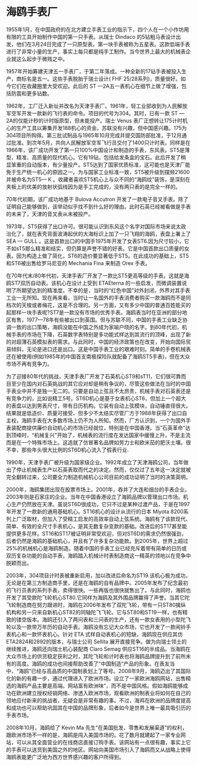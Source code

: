 # 海鸥手表厂  
1955年1月，在中国政府的在北方建立手表工业的指示下，四个人在一个小作坊用有限的工具开始制作中国的第一只手表。从瑞士 Dindaco 的5钻粗马表设计出发，他们在3月24日完成了一只原型表。第一块手表被称为五星表。这款低端手表进行了非常小量的生产，事实上每只都是纯手工制作。当今世界上最大的机械表企业就这么起步于微贱之中。  

1957年开始筹建天津五一手表厂，于第二年落成。一种全新的17钻手表被投入生产，商标名是五一。这些手表脱胎于瑞士设计( FHF 25/28系列)，质量很好。如今它们在收藏圈里大受欢迎。此后的 ST —2A五一表机心在细节上做了增强，包括防震和更多钻数。  

1962年，工厂迁入新址并改名为天津手表厂。1961年，轻工业部收到为人民解放军空军开发一款新的飞行表的命令。项目的代号为304。其时，已有一款 ST —2A的仅能计秒的计时版原型，但未能投产。瑞士 Venus 表厂正想转让175计时机心的生产工具以筹集开发188机心的资金。苏联没有兴趣，但中国感兴趣。175为304项目所购得。第三批试制品与1965年10月完成并提交国防部批准，于12月通过批准。到次年5月，共向人民解放军空军飞行员交付了1400只计时表。同样是在1966年，该厂成功开发了第一只100%中国设计和制造的手表，东风表。ST5是薄型、精准、高质量的现代机心。它有19钻，包括给发条盒的宝石。此后开发了稍显笨重的自动版本，有少量投产。ST5达到了国家优质标准，这可能也是天津厂能免于生产统一机心的原因之一。为与国家工业标准一致，ST5被升级到摆频21600并被命名为ST5— K 。收藏者喜欢ST5机心上与众不同的“海鸥纹”装饰，是深刻在夹板上的优美的放射状弧线因为是手工完成的，没有两只表的是完全一样的。  

70年代初期，该厂成功地基于 Bulova Accutron 开发了一款电子音叉手表。除了证明自己能够做到，该举动似乎找不到什么好的理由。此时石英已经被看做是手表的未来了，天津的音叉表从未被投产。  

1973年，ST5获得了出口许可。很可能认识到东风这个名字对国际市场来说太政治化了，就在表壳背面波涛起伏的大海标识上加了一只飞翔的海鸥，表盘上署上了 SEA — GULL 。这是首款出口的中国手1975年开发了女表ST6.因为尺寸较小，它不如sT5那么精准和结实，但仍算是声誉不错的好表。它是中国首款出口质量的女表。因为构造上做了简化，ST6的造价要显著低于ST5。在此成功的基础上，ST5和ST6被出售给罗马尼亚的 Mechania Fina 来制造 Orex 手表。  

在70年代末/80年代初，天津手表厂开发了一款比ST5更高等级的手表。这就是海鸥ST7双历自动表。该机心在设计上受到 ETAEterna 的一些启发，而微调装置说明了所期望达到的精准度。不幸的是，当时的“红色中国”对外封闭，外界对其手表工业一无所知。现在再来看，当时让一名国外的手表消费者购买一款海鸥而不是同档次的天梭或者梅花，这是不合理的。另一方面，又有多少中国的普通百姓能买的起那样一块手表呢?ST7是一款没有市场的优秀手表。海鸥表当时在亚洲的部分地区有售，1977—78年有些被出口到英国。但与苏联不同，中国的手表工业缺乏协调一致的出口策略，海鸥没能在中国之外成为家喻户晓的名字。到80年代初，机械手表的市场在下降，石英数字表特别是多功能式样达到其流行的顶峰，出现了新的对超薄石英模拟表的需求。与此同时，中国的经济政策也在改变，开始向国际贸易倾斜，无论是进口还是出口。这是中国手表工业的艰难时刻。简单的手卷机械表还在被使用(例如1985年的中国首支南极探险队就配备了海鸥ST5手表)，但在大众市场不再有竞争力。  

为了迎接80年代的挑战，天津手表厂开发了石英机心ST9和sT11，它们很可靠而目至少在国内对石英挑战的其它应对却是稍有争议的，尽管这些做法在当时的中国手表业中并不是独一无二的。只要是自动上弦且不太昂贵，机械手表对石英表还是有竞争力的，比如说精工5号。ST6D机心是基于女表机心ST6，但加上一个超大的表盘以达到男表尺寸，带有日历机构。它装有自动上弦模块，自动锤直径很大。结果就是低造价、质量可接受、但多少不太结实尽管厂方于1988年获得了出口自主权，海鸥手表在大多数市场上仍不为人所知。然而，厂方认识到，一个为国外手表装配商提供廉价自动机心的市场已经就位，特别是在中国香港。当”石英革命"达到顶峰时，“机械复兴"开始了，机械表的流行度在发达国家中缓慢上升，不是主流而是在一个特殊市场上。这造就了仿冒著名品牌如劳力士和欧米茄的肥沃土壤。很不幸，那些年头很大比例的ST6D机心流入了假表行业.  

1990年，天津手表厂被升级为国家级企业。1992年成立了天津海鸥公司，当年做出了停止机械表生产以石英表取而代之的决定。然而，仅仅过了五年这一决定就被完全翻转过来，公司要全力制造机械机心公司目前的成功证明了当时的决策英明。  

2000年，海鸥集团出现在股票市场上。2001年，吞并了大连和烟台的手表企业。2003年则是石家庄的企业。当年在中国香港设立了海鸥品牌以管理出口市场。机心生产仍然放在天津。虽说ST6D很成功，它只不过是某种过渡产品，于是在1997年开发了一款新的通用基础机心。ST16机心的设计从流行的日本 Miyota 8200系列上广泛取材，但加入了受精工启发的高效率自动上弦系统。海鸥有了该款现代、简单、有效的全尺寸手表机心，是其无数复杂变款的基础。改进后的ST17甚至能提供更多花样。ST16和ST17被证明非常受欢迎，但对ST6D的需求仍然很强劲，后者仍然是海鸥的基础机心，并且有了许多复杂功能款。到2005年，世界上超过25%的机械机心是海鸥制造。随着中国的手表工业已经充斥着带有简单的日历或双历复杂功能的自动手表，海鸥踏入机械计时表制造商这一精英的领地以在竞争中脱颖而出。  

2003年，304项目计时表被重新启用，加以改进后命名为ST19.该机心极为成功，无论是在第三方制造商手里，还是在海鸥的自有品牌中。2005年发布了纪念最初的飞行员表的系列手表，卖得很快。一些再版也很快就售出了。与此同时，海鸥也开发了其受款陀飞轮机心ST80.它同样为海鸥及其外围品牌赢得了声誉。当其它陀飞轮制造商在努力跟进时，海鸥在2006年发布了双陀飞轮，带有一只ST80擒纵机构和另一只来自新机心ST82的同轴陀飞飞轮。它与ST80和ST19一样，也有精致的镂空版本。海鸥还引入了两问表和三问表的生产，还有一款女表用的小型陀飞轮以及一款带万年历的自动手表。海鸥没有忘记大众市场，它也开发了一款闹铃手表机心和一款怀表机心。针对 ETA 式样自动表机心的短缺，海鸥现在供应其仿ETA2824和2892的版本，与瑞士公司 Sellita 展开直接竞争。做为向瑞士领土的继续推进，海鸥还向瑞土机心装配商 Claro Semag 供应ST16的半成品。当海鸥在大众市场上的供货稳定获利之时，其陀飞轮和计时表也将海鸥品牌提升到了前所末有的高度。海鸥的成功也间接帮助改善了“中国制造”产品的形象。在表友当中，“海鸥”已经与高品质的中国制表划上了等号。2008年9月，海鸥迈出了其国际化的新的有趣一步，通过代理进入了欧洲市场。设立了一家欧洲海鸥网站，出售精选的海鸥产品主要是高端。网站富有欧洲味”，而不是中国风格。假如海鸥能够成功在欧洲建立授权经销网络、渗透入欧洲市场，观看欧洲的制表业将如何在自己的领地应付新来的挑战者，无疑会是非常有趣的事。不过，海鸡在欧洲的品牌度提高和成功也可以帮助巩固其在中国的品牌形象，后者如今是世界上唯一最具吸引历的手表市场。  

2008年10月，海鸥给了 Kevin Ma 先生“在美国批发、零售和发展渠道”的权利，跟欧洲市场不一样的是，海鸥是闯入美国市场的。花了数月就建起了一家专业网站，可以从其全面营业的在线商店直接订购手表。该网站有一点很有趣，事实上它的手表可以送货到美国之外的地区。网站向美国市场引入了海鸥而又从战略上使得海鸥表能更广泛地为西方世界感兴趣的客户所得到。  